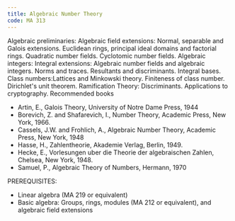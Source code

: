```yaml
---
title: Algebraic Number Theory
code: MA 313
---
```

Algebraic preliminaries: Algebraic field extensions: Normal, separable and
Galois extensions. Euclidean rings, principal ideal domains and factorial
rings. Quadratic number fields. Cyclotomic number fields.
Algebraic integers:
Integral extensions: Algebraic number fields and algebraic integers. Norms and
traces. Resultants and discriminants. Integral bases.
Class numbers:Lattices and Minkowski theory. Finiteness of class number.
Dirichlet's unit theorem.
Ramification Theory: Discriminants.
Applications to cryptography.
Recommended books

* Artin, E., Galois Theory, University of Notre Dame Press, 1944
* Borevich, Z. and Shafarevich, I., Number Theory, Academic Press, New York,
  1966.
* Cassels, J.W. and Frohlich, A., Algebraic Number Theory, Academic Press, New
  York, 1948
* Hasse, H., Zahlentheorie, Akademie Verlag, Berlin, 1949.
* Hecke, E., Vorlesungen uber die Theorie der algebraischen Zahlen, Chelsea,
  New York, 1948.
* Samuel, P., Algebraic Theory of Numbers, Hermann, 1970

PREREQUISITES:


* Linear algebra (MA 219 or equivalent)
* Basic algebra: Groups, rings, modules (MA 212 or equivalent), and algebraic
  field extensions

